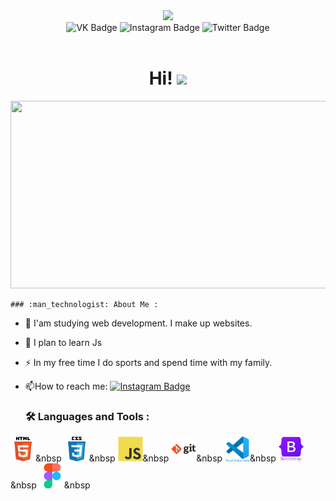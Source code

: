 <div align="center"> 
  <div id="header" >
  <img src="https://media.giphy.com/media/M9gbBd9nbDrOTu1Mqx/giphy.gif" width="100"/>
</div>
<div id="badges" >
  <a src="https://vk.com/fuck__isis">
    <img src="https://img.shields.io/badge/-Вконтакте-blue?logo=vk&logoColor=white&style=for-the-badge" alt="VK Badge"/>
  </a>
  <a src="https://www.instagram.com/f0_ff_1/">
    <img src="https://img.shields.io/badge/-Instagram-E1306C?logo=instagram&logoColor=white&style=for-the-badge" alt="Instagram Badge"/>
  </a>
  <a src="https://www.facebook.com/WeaslyPptony/">
    <img src="https://img.shields.io/badge/-Facebook-blue?logo=facebook&logoColor=white&style=for-the-badge" alt="Twitter Badge"/>
  </a>  
</div>
<div id="counter" > 
  <img src="https://komarev.com/ghpvc/?username=your-github-f0ff1&style=for-the-badge&color=blue" alt=""/>
</div>
<h1 align="center">
  Hi!
  <img src="https://media.giphy.com/media/hvRJCLFzcasrR4ia7z/giphy.gif" width="30px"/>
</h1>
<div>
  <img src="https://media.giphy.com/media/dWesBcTLavkZuG35MI/giphy.gif" width="600" height="300"/>
</div>
</div>

    ### :man_technologist: About Me :
  
- :telescope: I'am studying web development. I make up websites.

- :seedling: I plan to learn Js

- :zap: In my free time I do sports and spend time with my family.

- :mailbox:How to reach me: [![Instagram Badge](https://img.shields.io/badge/-Instagram-E1306C?logo=instagram&logoColor=white&style=for-the-badge)](your-instagram-url)

  ### :hammer_and_wrench: Languages and Tools :
<div>
  
  <img src="https://github.com/devicons/devicon/blob/master/icons/html5/html5-original-wordmark.svg" width="40" height="40">&nbsp
  <img src="https://github.com/devicons/devicon/blob/master/icons/css3/css3-original-wordmark.svg" width="40" height="40">&nbsp
  <img src="https://github.com/devicons/devicon/blob/master/icons/javascript/javascript-original.svg" width="40" height="40">&nbsp
  <img src="https://github.com/devicons/devicon/blob/master/icons/git/git-original-wordmark.svg" width="40" height="40">&nbsp
  <img src="https://github.com/devicons/devicon/blob/master/icons/vscode/vscode-original-wordmark.svg" width="40" height="40">&nbsp
  <img src="https://github.com/devicons/devicon/blob/master/icons/bootstrap/bootstrap-original-wordmark.svg" width="40" height="40">&nbsp
  <img src="https://github.com/devicons/devicon/blob/master/icons/figma/figma-original.svg" width="40" height="40">&nbsp
  
</div>

